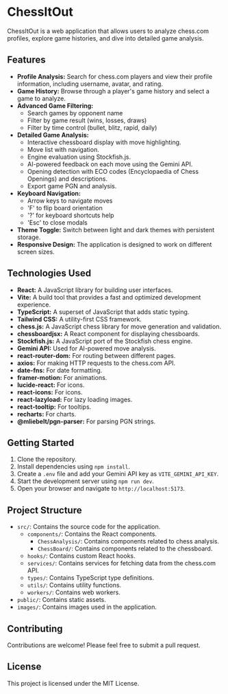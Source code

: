 # ChessItOut

ChessItOut is a web application that allows users to analyze chess.com profiles, explore game histories, and dive into detailed game analysis.

## Features

- **Profile Analysis:** Search for chess.com players and view their profile information, including username, avatar, and rating.
- **Game History:** Browse through a player's game history and select a game to analyze.
- **Advanced Game Filtering:** 
  - Search games by opponent name
  - Filter by game result (wins, losses, draws)
  - Filter by time control (bullet, blitz, rapid, daily)
- **Detailed Game Analysis:**
  - Interactive chessboard display with move highlighting.
  - Move list with navigation.
  - Engine evaluation using Stockfish.js.
  - AI-powered feedback on each move using the Gemini API.
  - Opening detection with ECO codes (Encyclopaedia of Chess Openings) and descriptions.
  - Export game PGN and analysis.
- **Keyboard Navigation:**
  - Arrow keys to navigate moves
  - 'F' to flip board orientation
  - '?' for keyboard shortcuts help
  - 'Esc' to close modals
- **Theme Toggle:** Switch between light and dark themes with persistent storage.
- **Responsive Design:** The application is designed to work on different screen sizes.

## Technologies Used

- **React:** A JavaScript library for building user interfaces.
- **Vite:** A build tool that provides a fast and optimized development experience.
- **TypeScript:** A superset of JavaScript that adds static typing.
- **Tailwind CSS:** A utility-first CSS framework.
- **chess.js:** A JavaScript chess library for move generation and validation.
- **chessboardjsx:** A React component for displaying chessboards.
- **Stockfish.js:** A JavaScript port of the Stockfish chess engine.
- **Gemini API:** Used for AI-powered move analysis.
- **react-router-dom:** For routing between different pages.
- **axios:** For making HTTP requests to the chess.com API.
- **date-fns:** For date formatting.
- **framer-motion:** For animations.
- **lucide-react:** For icons.
- **react-icons:** For icons.
- **react-lazyload:** For lazy loading images.
- **react-tooltip:** For tooltips.
- **recharts:** For charts.
- **@mliebelt/pgn-parser:** For parsing PGN strings.

## Getting Started

1. Clone the repository.
2. Install dependencies using `npm install`.
3. Create a `.env` file and add your Gemini API key as `VITE_GEMINI_API_KEY`.
4. Start the development server using `npm run dev`.
5. Open your browser and navigate to `http://localhost:5173`.

## Project Structure

- `src/`: Contains the source code for the application.
  - `components/`: Contains the React components.
    - `ChessAnalysis/`: Contains components related to chess analysis.
    - `ChessBoard/`: Contains components related to the chessboard.
  - `hooks/`: Contains custom React hooks.
  - `services/`: Contains services for fetching data from the chess.com API.
  - `types/`: Contains TypeScript type definitions.
  - `utils/`: Contains utility functions.
  - `workers/`: Contains web workers.
- `public/`: Contains static assets.
- `images/`: Contains images used in the application.

## Contributing

Contributions are welcome! Please feel free to submit a pull request.

## License

This project is licensed under the MIT License.
